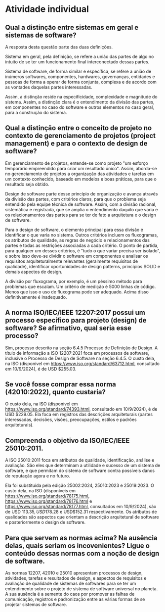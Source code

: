 # Atividade individual


## Qual a distinção entre sistemas em geral e sistemas de software?
A resposta desta questão parte das duas definições. 

Sistema em geral, pela definição, se refere a união das partes de algo no intuito de se ter um funcionamento final interconectado dessas partes.

Sistema de software, de forma similar e específica, se refere a união de inúmeros softwares, componentes, hardwares, governanças, entidades e pessoas de forma a operar de forma conjunta, complexa e de acordo com as vontades daquelas partes interessadas. 

Assim, a distinção reside na especificidade, complexidade e magnitude do sistema. Assim, a distinção clara é o entendimento da divisão das partes, em componentes no caso do software e outros elementos no caso geral, para a construção do sistema.


## Qual a distinção entre o conceito de projeto no contexto de gerenciamento de projetos (project management) e para o contexto de design de software?
Em gerenciamento de projetos, entende-se como projeto "um esforço temporário empreendido para criar um resultado único". Assim, aborda-se no gerenciamento de projetos a organização das atividades e tarefas em um contexto conhecido, baseado em modelos e boas práticas, para que o resultado seja obtido. 

Design de software parte desse princípio de organização e avança através da divisão das partes, com critérios claros, para que o problema seja entendido pela equipe técnica de software. Assim, com a divisão racional, sistemática e registrada, que se amplia o entendimento daquilo que varia e os relacionamentos das partes para se ter de fato a arquitetura e o design de software.

Para o design de software, o elemento principal para essa divisão é identificar o que varia no sistema. Outros critérios incluem os fluxogramas, os atributos de qualidade, as regras de negócio e relacionamentos das partes e todas as restrições associadas a cada critério. O ponto de partida, para qualquer um desses critérios, é "tudo o que variar precisa ser isolado", e sobre isso deve-se dividir o software em componentes e analisar os requisitos arquiteturalmente relevantes (geralmente requisitos de qualidade), identificar oportunidades de design patterns, princípios SOLID e demais aspectos de design. 

A divisão por fluxograma, por exemplo, é um péssimo método para problemas que escalam. Um critério de medição é 5000 linhas de código. Menos que isso o uso de fluxograma pode ser adequado. Acima disso definitivamente é inadequado.


## A norma ISO/IEC/IEEE 12207:2017 possui um processo específico para projeto (design) de software? Se afirmativo, qual seria esse processo?
Sim, processo descrito na seção 6.4.5 Processo de Definição de Design. A título de informação a ISO 12207:2021 foca em processos de software, inclusive o Processo de Design de Software na seção 6.4.5. O custo dela, na ISO (disponível em https://www.iso.org/standard/63712.html, consultado em 10/9/2024), é de USD $255.03.


## Se você fosse comprar essa norma (42010:2022), quanto custaria?
O custo dela, na ISO (disponível em https://www.iso.org/standard/74393.html, consultado em 10/9/2024), é de USD $229.05. Ela foca em registros das descrições arquiteturais (partes interessadas, decisões, visões, preocupações, estilos e padrões arquiteturais). 


## Compreenda o objetivo da ISO/IEC/IEEE 25010:2011.
A ISO 25010:2011 foca em atributos de qualidade, identificação, análise e avaliação. São eles que determinam a utilidade e sucesso de um sistema de software, e que permitam do sistema de software contra possíveis danos de reputação agora e no futuro.

Ela foi substituída pela edição 25002:2024, 25010:2023 e 25019:2023. O custo dela, na ISO (disponíveis em https://www.iso.org/standard/78175.html, https://www.iso.org/standard/78176.html e https://www.iso.org/standard/78177.html, consultados em 10/9/2024), são de USD $113.35, USD$178.28 e USD$152.31 respectivamente. Os atributos de qualidades são aspectos que orientam a descrição arquitetural de software e posteriormente o design de software.


## Para que servem as normas acima? Na ausência delas, quais seriam os incovenientes? Ligue o conteúdo dessas normas com a noção de design de software.
As normas 12207, 42010 e 25010 apresentam processos de design, atividades, tarefas e resultados de design, e aspectos de requisitos e avaliação de qualidade de sistemas de softwares para se ter um entendimento sobre o projeto de sistema de software universal no planeta. A sua ausência é a semente do caos por promover as falhas de comunicação, registros e padronização entre as várias formas de se projetar sistemas de software.


